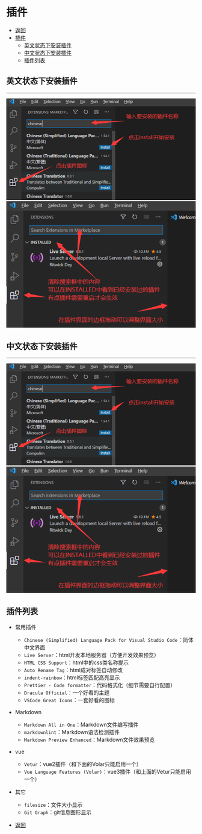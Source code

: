 # 插件

- [返回](./README.md)
- [插件](#插件)
  - [英文状态下安装插件](#英文状态下安装插件)
  - [中文状态下安装插件](#中文状态下安装插件)
  - [插件列表](#插件列表)

## 英文状态下安装插件

---
<section class="img-flex-box" >
  <img  src="../../images/webfront/vscode-plugins/vscode-plugins0001.png" alt="">
  <img  src="../../images/webfront/vscode-plugins/vscode-plugins0002.png" alt="">
 </section>

## 中文状态下安装插件

---
<section class="img-flex-box" >
  <img  src="../../images/webfront/vscode-plugins/vscode-plugins0001.png" alt="">
  <img  src="../../images/webfront/vscode-plugins/vscode-plugins0002.png" alt="">
 </section>

## 插件列表

- 常用插件
  - `Chinese (Simplified) Language Pack for Visual Studio Code`：简体中文界面
  - `Live Server`：html开发本地服务器（方便开发效果预览）
  - `HTML CSS Support`：html中的css类名称提示
  - `Auto Rename Tag`：html成对标签自动修改
  - `indent-rainbow`：html标签匹配高亮显示
  - `Prettier - Code formatter`：代码格式化（细节需要自行配置）
  - `Dracula Official`：一个好看的主题
  - `VSCode Great Icons`：一套好看的图标
- Markdown
  - `Markdown All in One`：Markdown文件编写插件
  - `markdownlint`：Markdown语法检测插件
  - `Markdown Preview Enhanced`：Markdown文件效果预览
- vue
  - `Vetur`：vue2插件（和下面的Volar只能启用一个）
  - `Vue Language Features (Volar)`：vue3插件（和上面的Vetur只能启用一个）
- 其它
  - `filesize`：文件大小显示
  - `Git Graph`：git信息图形显示

- [返回](./README.md)

<link rel="stylesheet" href="https://huhuiyu.top/css/github.css">
